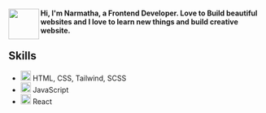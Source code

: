 

 <h4><img src="https://media.giphy.com/media/Z96Ax1zh5aSsHczGve/giphy.gif" width="60" align='left'>Hi, I'm Narmatha, a Frontend Developer. Love to Build beautiful websites and I love to learn new things and build creative website.<h4>
 
 <h2>Skills</h2>
 
  <ul>
    <li><img src="https://media.giphy.com/media/cUAGuLiEcTBwRfkAQq/giphy.gif" width="20"> HTML, CSS, Tailwind, SCSS </li>
    <li><img src="https://media.giphy.com/media/ln7z2eWriiQAllfVcn/giphy.gif" width="20"> JavaScript </li>
    <li><img src="https://media.giphy.com/media/eNAsjO55tPbgaor7ma/giphy.gif" width="20"> React</li>
  </ul>  
   


